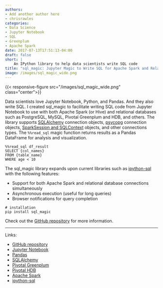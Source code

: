 ```yaml
---
authors:
- Add another author here
- chrisrawles
categories:
- Data Science
- Jupyter Notebook
- SQL
- Greenplum
- Apache Spark
date: 2017-07-13T17:51:13-04:00
draft: false
short: |
    An IPython library to help data scientists write SQL code
title: "sql_magic: Jupyter Magic to Write SQL for Apache Spark and Relational Databases"
image: /images/sql_magic_wide.png
---
```


{{< responsive-figure src="/images/sql_magic_wide.png" class="center">}}

Data scientists love Jupyter Notebook, Python, and Pandas. And they also write SQL. I created sql_magic to facilitate writing SQL code from Jupyter Notebook to use with both Apache Spark (or Hive) and relational databases such as PostgreSQL, MySQL, Pivotal Greenplum and HDB, and others. The library supports [SQLAlchemy](https://www.sqlalchemy.org/) connection objects, [psycopg](http://initd.org/psycopg/) connection objects, [SparkSession and SQLContext](https://docs.databricks.com/spark/latest/gentle-introduction/sparksession.html) objects, and other connections types. The `%%read_sql` magic function returns results as a Pandas DataFrame for analysis and visualization. 


~~~
%%read_sql df_result
SELECT {col_names}
FROM {table_name}
WHERE age < 10
~~~


The sql_magic library expands upon current libraries such as [ipython-sql](https://github.com/catherinedevlin/ipython-sql) with the following features: 

* Support for both Apache Spark and relational database connections simultaneously
* Asynchronous execution (useful for long queries)
* Browser notifications for query completion

~~~
# installation
pip install sql_magic
~~~

Check out the [GitHub repository](https://github.com/pivotal/sql_magic) for more information.

---

Links:

* [GitHub repository](https://github.com/pivotal/sql_magic)
* [Jupyter Notebook](http://jupyter.org/)
* [Pandas](http://pandas.pydata.org/)
* [SQLAlchemy](https://www.sqlalchemy.org/)
* [Pivotal Greenplum](https://pivotal.io/pivotal-greenplum)
* [Pivotal HDB](https://pivotal.io/pivotal-hdb)
* [Apache Spark](http://spark.apache.org/)
* [ipython-sql](https://github.com/catherinedevlin/ipython-sql)

